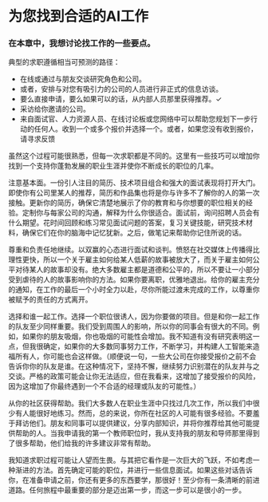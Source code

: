 # 为您找到合适的AI工作


### 在本章中，我想讨论找工作的一些要点。

典型的求职遵循相当可预测的路径：

- 在线或通过与朋友交谈研究角色和公司。
- 或者，安排与对您有吸引力的公司的人员进行非正式的信息访谈。
- 要么直接申请，要么如果可以的话，从内部人员那里获得推荐。✓
- 采访给你邀请的公司。
- 来自面试官、人力资源人员、在线讨论板或您网络中可以帮助您规划下一步行动的任何人。收到一个或多个报价并选择一个。或者，如果您没有收到报价，请寻求反馈

虽然这个过程可能很熟悉，但每一次求职都是不同的。这里有一些技巧可以增加你找到一个支持你蓬勃发展的职业生涯并使你不断成长的职位的几率。

注意基本面。一份引人注目的简历、技术项目组合和强大的面试表现将打开大门。即使你有公司里某人的推荐，简历和作品集也将是你与许多不了解你的人的第一次接触。更新你的简历，确保它清楚地展示了你的教育和与你想要的职位相关的经验。定制你与每家公司的沟通，解释为什么你很适合。面试前，询问招聘人员会有什么期望。花时间回顾和练习常见面试问题的答案，复习关键技能，研究技术材料，确保它们在你的脑海中记忆犹新。之后，做笔记来帮助你记住所说的话。

尊重和负责任地继续。以双赢的心态进行面试和谈判。愤怒在社交媒体上传播得比理性更快，所以一个关于雇主如何给某人低薪的故事被放大了，而关于雇主如何公平对待某人的故事却没有。绝大多数雇主都是道德和公平的，所以不要让一小部分受到虐待的人的故事影响你的方法。如果你要离职，优雅地退出。给你的雇主充分的通知，在工作的最后一个小时全力以赴，尽你所能过渡未完成的工作，以尊重你被赋予的责任的方式离开。

选择和谁一起工作。选择一个职位很诱人，因为你要做的项目。但是和你一起工作的队友至少同样重要。我们受到周围人的影响，所以你的同事会有很大的不同。例如，如果你的朋友吸烟，你也吸烟的可能性会增加。我不知道有没有研究表明这一点，但我很确定，如果你的大多数同事努力工作，不断学习，并构建人工智能来造福所有人，你可能也会这样做。（顺便说一句，一些大公司在你接受报价之前不会告诉你你的队友是谁。在这种情况下，坚持不懈，继续努力识别潜在的队友并与之交谈。严格的政策可能会让你无法适应，但在我看来，这增加了接受报价的风险，因为这增加了你最终遇到一个不合适的经理或队友的可能性。）

从你的社区获得帮助。我们大多数人在职业生涯中只找过几次工作，所以我们中很少有人能很好地练习。然而，总的来说，你所在社区的人可能有很多经验。不要羞于拜访他们。朋友和同事可以提供建议，分享内部知识，并将你推荐给其他可能提供帮助的人。当我申请我的第一个教师职位时，我从支持我的朋友和导师那里得到了很多帮助，他们给我的许多建议非常有帮助。

我知道求职过程可能让人望而生畏。与其把它看作是一次巨大的飞跃，不如考虑一种渐进的方法。首先确定可能的职位，并进行一些信息面试。如果这些对话告诉你，在准备申请之前，你还有更多的东西要学，那很好！至少你有一条清晰的前进道路。任何旅程中最重要的部分是迈出第一步，而这一步可以是很小的一步。